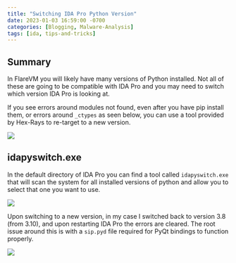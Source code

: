 ```yaml
---
title: "Switching IDA Pro Python Version"
date: 2023-01-03 16:59:00 -0700
categories: [Blogging, Malware-Analysis]
tags: [ida, tips-and-tricks]
---
```


## Summary
In FlareVM you will likely have many versions of Python installed.  Not all of these are going to be compatible with IDA Pro and you may need to switch which version IDA Pro is looking at.

If you see errors around modules not found, even after you have pip install them, or errors around `_ctypes` as seen below, you can use a tool provided by Hex-Rays to re-target to a new version.

<img style="align:left" src="{{ site.url }}/assets/img/blogging/idapyswitch_ida_python_errors.png"/>

## idapyswitch.exe
In the default directory of IDA Pro you can find a tool called `idapyswitch.exe` that will scan the system for all installed versions of python and allow you to select that one you want to use.

<img style="align:left" src="{{ site.url }}/assets/img/blogging/idapyswitch_exe.png"/>

Upon switching to a new version, in my case I switched back to version 3.8 (from 3.10), and upon restarting IDA Pro the errors are cleared. The root issue around this is with a `sip.pyd` file required for PyQt bindings to function properly.

<img style="align:left" src="{{ site.url }}/assets/img/blogging/idapyswitch_ida_python_no_errors.png"/>
